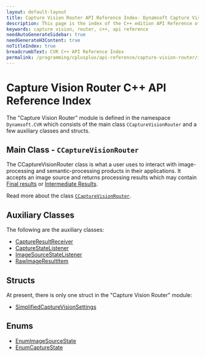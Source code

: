 ```yaml
---
layout: default-layout
title: Capture Vision Router API Reference Index- Dynamsoft Capture Vision C++ Edition API Reference
description: This page is the index of the C++ edition API Reference of the Dynamsoft Capture Vision Router Module.
keywords: capture vision, router, c++, api reference
needAutoGenerateSidebar: true
needGenerateH3Content: true
noTitleIndex: true
breadcrumbText: CVR C++ API Reference Index
permalink: /programming/cplusplus/api-reference/capture-vision-router/index.md
---
```


# Capture Vision Router C++ API Reference Index

The "Capture Vision Router" module is defined in the namespace `Dynamsoft.CVR` which consists of the main class `CCaptureVisionRouter` and a few auxiliary classes and structs.

## Main Class - `CCaptureVisionRouter`

The CCaptureVisionRouter class is what a user uses to interact with image-processing and semantic-processing products in their applications. It accepts an image source and returns processing results which may contain [Final results]({{architecture}}output.md#final-results) or [Intermediate Results]({{architecture}}output.md#intermediate-results).

Read more about the class [`CCaptureVisionRouter`](capture-vision-router.md).

## Auxiliary Classes

The following are the auxiliary classes:

* [CaptureResultReceiver](auxiliary-classes/capture-result-receiver.md)
* [CaptureStateListener](auxiliary-classes/capture-state-listener.md)
* [ImageSourceStateListener](auxiliary-classes/image-source-state-listener.md)
* [RawImageResultItem](auxiliary-classes/raw-image-result-item.md)

## Structs

At present, there is only one struct in the "Capture Vision Router" module:

* [SimplifiedCaptureVisionSettings](struct/simplified-capture-vision-settings.md)

## Enums

* [EnumImageSourceState]({{enums}}core/image-source-state.md?lang=cpp)
* [EnumCaptureState]({{enums}}core/capture-state.md?lang=cpp)
